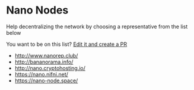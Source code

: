 # Nano Nodes
Help decentralizing the network by choosing a representative from the list below

You want to be on this list? [Edit it and create a PR](https://github.com/nanotools/nano-nodes-list/edit/master/README.md)

- http://www.nanorep.club/
- http://bananorama.info/
- http://nano.cryptohosting.io/
- https://nano.nifni.net/
- https://nano-node.space/
